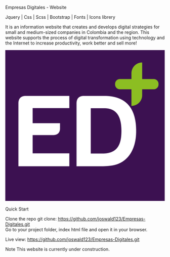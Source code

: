 Empresas Digitales - Website

Jquery | Css | Scss | Bootstrap | Fonts | Icons librery

It is an information website that creates and develops digital strategies for small and medium-sized companies 
in Colombia and the region. This website supports the process of digital transformation using technology and 
the Internet to increase productivity, work better and sell more!

![Logo](assets/images/EmpresasDigitales.png)

Quick Start

Clone the repo git clone: https://github.com/joswald123/Empresas-Digitales.git  
Go to your project folder, index html file and open it in your browser.

Live view: https://github.com/joswald123/Empresas-Digitales.git

Note
This website is currently under construction.
